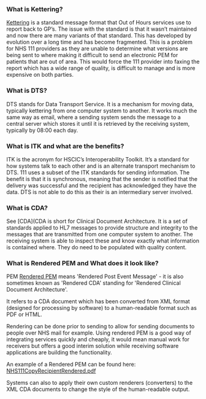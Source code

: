### What is Kettering?

[Kettering](./glossary.md#kettering) is a standard message format that Out of Hours services use to report back to GP’s. The issue with the standard is that it wasn’t maintained and now there are many variants of that standard. This has developed by evolution over a long time and has become fragmented. This is a problem for NHS 111 providers as they are unable to determine what versions are being sent to where making it difficult to send an electronic PEM for patients that are out of area. This would force the 111 provider into faxing the report which has a wide range of quality, is difficult to manage and is more expensive on both parties.

### What is DTS?

DTS stands for Data Transport Service. It is a mechanism for moving data, typically kettering from one computer system to another. It works much the same way as email, where a sending system sends the message to a central server which stores it until it is retrieved by the receiving system, typically by 08:00 each day.

### What is ITK and what are the benefits?

ITK is the acronym for HSCIC’s Interoperability Toolkit. It’s a standard for how systems talk to each other and is an alternate transport mechanism to DTS. 111 uses a subset of the ITK standards for sending information. The benefit is that it is synchronous, meaning that the sender is notified that the delivery was successful and the recipient has acknowledged they have the data. DTS is not able to do this as their is an intermediary server involved.

### What is CDA?

See [CDA](CDA is short for Clinical Document Architecture. It is a set of standards applied to HL7 messages to provide structure and integrity to the messages that are transmitted from one computer system to another. The receiving system is able to inspect these and know exactly what information is contained where. They do need to be populated with quality content.

### What is Rendered PEM and What does it look like?
<a name="renderedpem">PEM</a>
[Rendered PEM](./glossary.md#renderedpem) means 'Rendered Post Event Message' - it is also sometimes known as 'Rendered CDA' standing for 'Rendered Clinical Document Architecture'.

It refers to a CDA document which has been converted from XML format (designed for processing by software) to a human-readable format such as PDF or HTML.

Rendering can be done prior to sending to allow for sending documents to people over NHS mail for example. Using rendered PEM is a good way of integrating services quickly and cheaply, it would mean manual work for receivers but offers a good interim solution while receiving software applications are building the functionality.

An example of a Rendered PEM can be found here: <a href="../downloads/NHS111CopyRecipientRendered.pdf">NHS111CopyRecipientRendered.pdf</a>

Systems can also to apply their own custom renderers (converters) to the XML CDA documents to change the style of the human-readable output.

